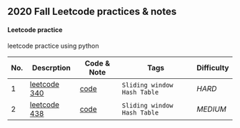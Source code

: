 ## 2020 Fall Leetcode practices & notes

#### Leetcode practice
leetcode practice using python


|No.| Descrption       |Code & Note|Tags|Difficulty |
|---|------------------|----|------|----|
|1| [leetcode 340](https://leetcode.com/problems/longest-substring-with-at-most-k-distinct-characters/) |[code](https://github.com/ChunHuaLu/leetcode_practice/tree/master/Leetcode%20340) |`Sliding window` `Hash Table`| *HARD* |
|2| [leetcode 438](https://leetcode.com/problems/find-all-anagrams-in-a-string/) |[code](https://github.com/ChunHuaLu/leetcode_practice/tree/master/leetcode%20438) |`Sliding window` `Hash Table`| *MEDIUM* |
